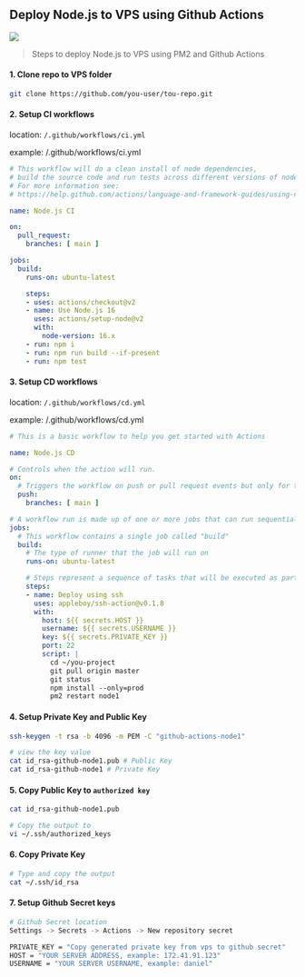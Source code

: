 ## Deploy Node.js to VPS using Github Actions
![](https://raw.githubusercontent.com/danielwetan/node1/master/nodejs-github-actions.png)


> Steps to deploy Node.js to VPS using PM2 and Github Actions


#### 1. Clone repo to VPS folder

```bash
git clone https://github.com/you-user/tou-repo.git
```

#### 2. Setup CI workflows

location: `/.github/workflows/ci.yml`

example: /.github/workflows/ci.yml

```yaml
# This workflow will do a clean install of node dependencies, 
# build the source code and run tests across different versions of node
# For more information see: 
# https://help.github.com/actions/language-and-framework-guides/using-nodejs-with-github-actions

name: Node.js CI

on:
  pull_request:
    branches: [ main ]

jobs:
  build:
    runs-on: ubuntu-latest

    steps:
    - uses: actions/checkout@v2
    - name: Use Node.js 16
      uses: actions/setup-node@v2
      with:
        node-version: 16.x
    - run: npm i
    - run: npm run build --if-present
    - run: npm test
```

#### 3. Setup CD workflows

location: `/.github/workflows/cd.yml`

example: /.github/workflows/cd.yml

```yaml
# This is a basic workflow to help you get started with Actions

name: Node.js CD

# Controls when the action will run. 
on:
  # Triggers the workflow on push or pull request events but only for the master branch
  push:
    branches: [ main ]

# A workflow run is made up of one or more jobs that can run sequentially or in parallel
jobs:
  # This workflow contains a single job called "build"
  build:
    # The type of runner that the job will run on
    runs-on: ubuntu-latest

    # Steps represent a sequence of tasks that will be executed as part of the job
    steps:
    - name: Deploy using ssh
      uses: appleboy/ssh-action@v0.1.8
      with:
        host: ${{ secrets.HOST }}
        username: ${{ secrets.USERNAME }}
        key: ${{ secrets.PRIVATE_KEY }}
        port: 22
        script: |
          cd ~/you-project
          git pull origin master
          git status
          npm install --only=prod
          pm2 restart node1
```

#### 4. Setup Private Key and Public Key

```bash
ssh-keygen -t rsa -b 4096 -m PEM -C "github-actions-node1"

# view the key value
cat id_rsa-github-node1.pub # Public Key
cat id_rsa-github-node1 # Private Key
```

#### 5. Copy Public Key to `authorized key`

```bash
cat id_rsa-github-node1.pub

# Copy the output to
vi ~/.ssh/authorized_keys
```

#### 6. Copy Private Key
```bash
# Type and copy the output
cat ~/.ssh/id_rsa
```

#### 7. Setup Github Secret keys

```bash
# Github Secret location
Settings -> Secrets -> Actions -> New repository secret

PRIVATE_KEY = "Copy generated private key from vps to github secret"
HOST = "YOUR SERVER ADDRESS, example: 172.41.91.123" 
USERNAME = "YOUR SERVER USERNAME, example: daniel"
```
